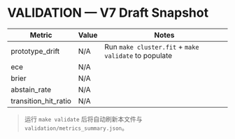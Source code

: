 # VALIDATION — V7 Draft Snapshot

| Metric | Value | Notes |
| --- | --- | --- |
| prototype_drift | N/A | Run `make cluster.fit` + `make validate` to populate |
| ece | N/A | |
| brier | N/A | |
| abstain_rate | N/A | |
| transition_hit_ratio | N/A | |

> 运行 `make validate` 后将自动刷新本文件与 `validation/metrics_summary.json`。

